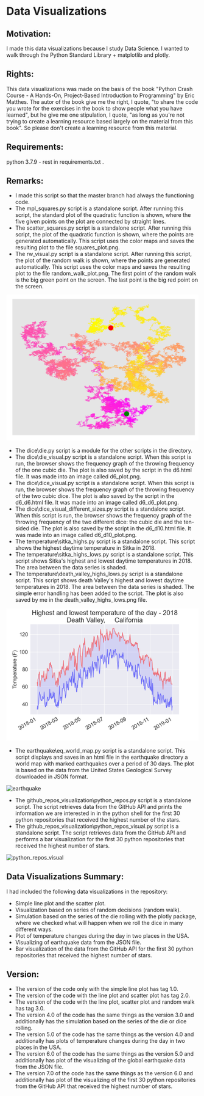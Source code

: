 # Data Visualizations

## Motivation:
I made this data visualizations because I study Data Science. I wanted 
to walk through the Python Standard Library + matplotlib and plotly. 

## Rights:
This data visualizations was made on the basis of the book "Python 
Crash Course - A Hands-On, Project-Based Introduction to Programming" 
by Eric Matthes. The autor of the book give me the right, I quote, "to 
share the code you wrote for the exercises in the book to show people 
what you have learned", but he give me one stipulation, I quote, "as 
long as you're not trying to create a learning resource based largely 
on the material from this book". So please don't create a learning 
resource from this material.

## Requirements: 
python 3.7.9 - rest in requirements.txt .

## Remarks:
- I made this script so that the master branch had always the 
  functioning code.
- The mpl_squares.py script is a standalone script. After running this 
  script, the standard plot of the quadratic function is shown, where 
  the five given points on the plot are connected by straight lines.
- The scatter_squares.py script is a standalone script. After running 
  this script, the plot of the quadratic function is shown, where the 
  points are generated automatically. This script uses the color maps 
  and saves the resulting plot to the file squares_plot.png.
- The rw_visual.py script is a standalone script. After running 
  this script, the plot of the random walk is shown, where the 
  points are generated automatically. This script uses the color maps 
  and saves the resulting plot to the file random_walk_plot.png. 
  The first point of the random walk is the big green point on the 
  screen. The last point is the big red point on the screen.

<img src="https://github.com/OliverWisn/data_visualization/blob/master/random_walk_plot.png?raw=true"/>

- The dice\die.py script is a module for the other scripts in 
  the directory.
- The dice\die_visual.py script is a standalone script. When this 
  script is run, the browser shows the frequency graph of the throwing 
  frequency of the one cubic die. The plot is also saved by the script 
  in the d6.html file. It was made into an image called d6_plot.png.
- The dice\dice_visual.py script is a standalone script. When this 
  script is run, the browser shows the frequency graph of the throwing 
  frequency of the two cubic dice. The plot is also saved by the script 
  in the d6_d6.html file. It was made into an image called 
  d6_d6_plot.png.
- The dice\dice_visual_different_sizes.py script is a standalone 
  script. When this script is run, the browser shows the frequency 
  graph of the throwing frequency of the two different dice: the cubic 
  die and the ten-sided die. The plot is also saved by the script in 
  the d6_d10.html file. It was made into an image called 
  d6_d10_plot.png.
- The temperature\sitka_highs.py script is a standalone script. This 
  script shows the highest daytime temperature in Sitka in 2018.
- The temperature\sitka_highs_lows.py script is a standalone script. 
  This script shows Sitka's highest and lowest daytime temperatures in 
  2018. The area between the data series is shaded.
- The temperature\death_valley_highs_lows.py script is a standalone 
  script. This script shows death Valley's highest and lowest daytime 
  temperatures in 2018. The area between the data series is shaded. 
  The simple error handling has been added to the script. The plot is 
  also saved by me in the death_valley_highs_lows.png file.

<img src="https://github.com/OliverWisn/data_visualization/blob/master/death_valley_highs_lows.png?raw=true"/>

- The earthquake\eq_world_map.py script is a standalone script. This 
  script displays and saves in an html file in the earthquake 
  directory a world map with marked earthquakes over a period of 30 
  days. The plot is based on the data from the United States 
  Geological Survey downloaded in JSON format.
 
![earthquake](https://user-images.githubusercontent.com/79323713/185978636-9d3c7dd3-0c1c-4ac8-81bc-6db911ff0a34.png)

- The github_repos_visualization\python_repos.py script is 
  a standalone script. The script retrieves data from the GitHub API 
  and prints the information we are interested in in the python shell 
  for the first 30 python repositories that received the highest 
  number of the stars.
- The github_repos_visualization\python_repos_visual.py script is 
  a standalone script. The script retrieves data from the GitHub API 
  and performs a bar visualization for the first 30 python 
  repositories that received the highest number of stars.
  
![python_repos_visual](https://user-images.githubusercontent.com/79323713/185683317-4cab7451-c6ad-446d-97d6-09e0b8579dea.png)

## Data Visualizations Summary:
I had included the following data visualizations in the repository:
- Simple line plot and the scatter plot. 
- Visualization based on series of random decisions (random walk).
- Simulation based on the series of the die rolling with the plotly 
  package, where we checked what will happen when we roll the dice in 
  many different ways. 
- Plot of temperature changes during the day in two places in 
  the USA.
- Visualizing of earthquake data from the JSON file.
- Bar visualization of the data from the GitHub API for the first 30 
  python repositories that received the highest number of stars.

## Version:
- The version of the code only with the simple line plot has tag 1.0.
- The version of the code with the line plot and scatter plot has tag 
  2.0.
- The version of the code with the line plot, scatter plot and random 
  walk has tag 3.0.
- The version 4.0 of the code has the same things as the version 3.0 
  and additionally has the simulation based on the series of the die or 
  dice rolling.
- The version 5.0 of the code has the same things as the version 4.0 
  and additionally has plots of temperature changes during the day in 
  two places in the USA.
- The version 6.0 of the code has the same things as the version 5.0 
  and additionally has plot of the visualizing of the global 
  earthquake data from the JSON file.
- The version 7.0 of the code has the same things as the version 6.0 
  and additionally has plot of the visualizing of the first 30 python 
  repositories from the GitHub API that received the highest number 
  of stars.
